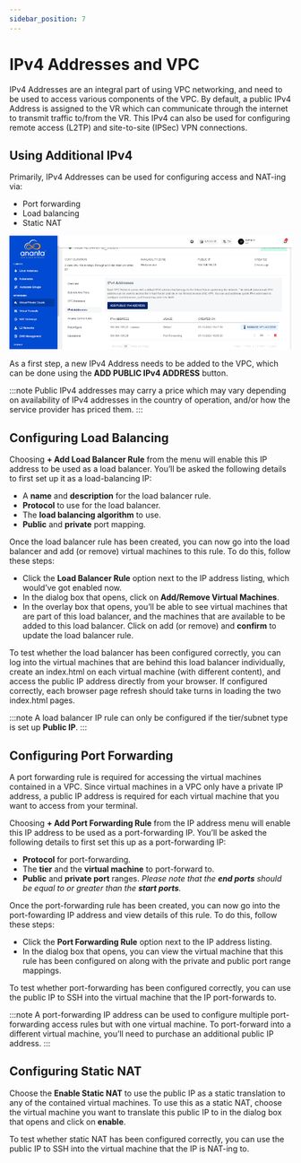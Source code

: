 ```yaml
---
sidebar_position: 7
---
```

# IPv4 Addresses and VPC

IPv4 Addresses are an integral part of using VPC networking, and need to be used to access various components of the VPC. By default, a public IPv4 Address is assigned to the VR which can communicate through the internet to transmit traffic to/from the VR. This IPv4 can also be used for configuring remote access (L2TP) and site-to-site (IPSec) VPN connections.

## Using Additional IPv4

Primarily, IPv4 Addresses can be used for configuring access and NAT-ing via:

- Port forwarding
- Load balancing
- Static NAT

![IPv4 Addresses and VPC](img/IPv4AddressesandVPC1.png)

As a first step, a new IPv4 Address needs to be added to the VPC, which can be done using the **ADD PUBLIC IPv4 ADDRESS** button.

:::note
Public IPv4 addresses may carry a price which may vary depending on availability of IPv4 addresses in the country of operation, and/or how the service provider has priced them.
:::

## Configuring Load Balancing 

Choosing **+ Add Load Balancer Rule** from the menu will enable this IP address to be used as a load balancer. You’ll be asked the following details to first set up it as a load-balancing IP:

- A **name** and **description** for the load balancer rule.
- **Protocol** to use for the load balancer.
- The **load balancing algorithm** to use.
- **Public** and **private** port mapping.

Once the load balancer rule has been created, you can now go into the load balancer and add (or remove) virtual machines to this rule. To do this, follow these steps:

- Click the **Load Balancer Rule** option next to the IP address listing, which would’ve got enabled now.
- In the dialog box that opens, click on **Add/Remove Virtual Machines**.
- In the overlay box that opens, you’ll be able to see virtual machines that are part of this load balancer, and the machines that are available to be added to this load balancer. Click on add (or remove) and **confirm** to update the load balancer rule.

To test whether the load balancer has been configured correctly, you can log into the virtual machines that are behind this load balancer individually, create an index.html on each virtual machine (with different content), and access the public IP address directly from your browser. If configured correctly, each browser page refresh should take turns in loading the two index.html pages.

:::note
A load balancer IP rule can only be configured if the tier/subnet type is set up **Public IP**.
:::

## Configuring Port Forwarding

A port forwarding rule is required for accessing the virtual machines contained in a VPC. Since virtual machines in a VPC only have a private IP address, a public IP address is required for each virtual machine that you want to access from your terminal.

Choosing **+ Add Port Forwarding Rule** from the IP address menu will enable this IP address to be used as a port-forwarding IP. You’ll be asked the following details to first set this up as a port-forwarding IP:

- **Protocol** for port-forwarding.
- The **tier** and the **virtual machine** to port-forward to.
- **Public** and **private port** ranges. _Please note that the_ **_end ports_** _should be equal to or greater than the_ **_start ports_**_._

Once the port-forwarding rule has been created, you can now go into the port-fowarding IP address and view details of this rule. To do this, follow these steps:

- Click the **Port Forwarding Rule** option next to the IP address listing.
- In the dialog box that opens, you can view the virtual machine that this rule has been configured on along with the private and public port range mappings.

To test whether port-forwarding has been configured correctly, you can use the public IP to SSH into the virtual machine that the IP port-forwards to.

:::note
A port-forwarding IP address can be used to configure multiple port-forwarding access rules but with one virtual machine. To port-forward into a different virtual machine, you’ll need to purchase an additional public IP address.
:::
## Configuring Static NAT

Choose the **Enable Static NAT** to use the public IP as a static translation to any of the contained virtual machines. To use this as a static NAT, choose the virtual machine you want to translate this public IP to in the dialog box that opens and click on **enable**.

To test whether static NAT has been configured correctly, you can use the public IP to SSH into the virtual machine that the IP is NAT-ing to.


